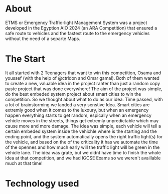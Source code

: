 # About
ETMS or Emergency Traffic-light Management System was a project developed in the Egyption AIO 2024 (an ARA Competition) that ensured a safe route to vehicles and the fastest route to the emergency vehicles without the need of a separte Maps.

# The Start
It all started with 2 Teenagers that want to win this competition, Osama and youssef (with the help of @ctrldon and Omar gamal). Both of them wanted to create a new, valuable idea in the project rahter than just a random copy paste project that was done everywhere!
The aim of the project was simple, do the best embeded system project about smart cities to win the competition.
So we thought about what to do as our idea. Time passed, with a lot of brainstorming we landed a very senstive Idea. Smart cities are extremly good when it comes to the luxoury, but when an emergency happen everything starts to get random, espically when an emergency vehicle moves in the streets, things get extremly unpredictable which may cause more and more damage. The idea was simple, each vehicle will tell a certain embeded system inside the vehichle where is the starting and the ending point, and the system automatically opens the right traffic light(s) for the vehicle, and based on the of the criticality it has we automate the time of the opennes and how much early will the traffic light will be green in the vehicle lane. The idea was grate, but we didnt have time to finish the whole idea at that competition, and we had IGCSE Exams so we weren't availlable much at that time!

# Technology used
